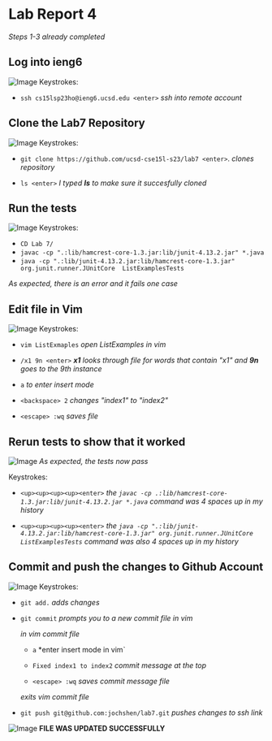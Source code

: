 # Lab Report 4 #

*Steps 1-3 already completed*

## Log into ieng6 ##
![Image](LabImages4/loggingSSH.png)
Keystrokes: 

- `ssh cs15lsp23ho@ieng6.ucsd.edu <enter>` *ssh into remote account*

## Clone the Lab7 Repository ##
![Image](LabImages4/gitClone.png)
Keystrokes: 

- `git clone https://github.com/ucsd-cse15l-s23/lab7 <enter>`. *clones repository*

- `ls <enter>` *I typed **ls** to make sure it succesfully cloned*

## Run the tests ##
![Image](LabImages4/javaError.png)
Keystrokes: 

- `CD Lab 7/` 
- `javac -cp ".:lib/hamcrest-core-1.3.jar:lib/junit-4.13.2.jar" *.java`
-  `java -cp ".:lib/junit-4.13.2.jar:lib/hamcrest-core-1.3.jar" org.junit.runner.JUnitCore 
ListExamplesTests`

*As expected, there is an error and it fails one case* 

## Edit file in Vim ##
![Image](LabImages4/editVim.png)
Keystrokes:

- `vim ListExmaples` *open ListExamples in vim*

- `/x1 9n <enter>`   ***x1** looks through file for words that contain "x1" and **9n** goes to the 9th instance*

- `a` *to enter insert mode*

- `<backspace> 2` *changes "index1" to "index2"*

- `<escape> :wq` *saves file* 

## Rerun tests to show that it worked ##
![Image](LabImages4/passTest.png)
*As expected, the tests now pass*

Keystrokes:

- `<up><up><up><up><enter>` *the `javac -cp .:lib/hamcrest-core-1.3.jar:lib/junit-4.13.2.jar *.java` command was 4 spaces up in my history*

-  `<up><up><up><up><enter>` *the `java -cp ".:lib/junit-4.13.2.jar:lib/hamcrest-core-1.3.jar" org.junit.runner.JUnitCore ListExamplesTests` command was also 4 spaces up in my history*


## Commit and push the changes to Github Account ##
![Image](LabImages4/gitAddPush.png)
Keystrokes:

- `git add.` *adds changes*

- `git commit` *prompts you to a new commit file in vim*

    *in vim commit file*

  - `a` *enter insert mode in vim`
 
  - `Fixed index1 to index2` *commit message at the top*

  - `<escape> :wq` *saves commit message file* 

  *exits vim commit file*
 
 - `git push git@github.com:jochshen/lab7.git` *pushes changes to ssh link*
 
 
![Image](LabImages4/githubUpdated.png)
**FILE WAS UPDATED SUCCESSFULLY**






